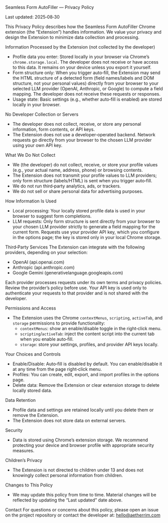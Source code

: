 Seamless Form AutoFiller — Privacy Policy

Last updated: 2025‑08‑30

This Privacy Policy describes how the Seamless Form AutoFiller Chrome extension (the “Extension”) handles information. We value your privacy and design the Extension to minimize data collection and processing.

Information Processed by the Extension (not collected by the developer)
- Profile data you enter: Stored locally in your browser via Chrome’s `chrome.storage.local`. The developer does not receive or have access to this data. It remains on your device unless you export it yourself.
- Form structure only: When you trigger auto‑fill, the Extension may send the HTML structure of a detected form (field names/labels and DOM structure, not your personal values) directly from your browser to your selected LLM provider (OpenAI, Anthropic, or Google) to compute a field mapping. The developer does not receive these requests or responses.
- Usage state: Basic settings (e.g., whether auto‑fill is enabled) are stored locally in your browser.

No Developer Collection or Servers
- The developer does not collect, receive, or store any personal information, form contents, or API keys.
- The Extension does not use a developer‑operated backend. Network requests go directly from your browser to the chosen LLM provider using your own API key.

What We Do Not Collect
- We (the developer) do not collect, receive, or store your profile values (e.g., your actual name, address, phone) or browsing contents.
- The Extension does not transmit your profile values to LLM providers; only form structure (labels/HTML) is sent when you trigger auto‑fill.
- We do not run third‑party analytics, ads, or trackers.
- We do not sell or share personal data for advertising purposes.

How Information Is Used
- Local processing: Your locally stored profile data is used in your browser to suggest form completions.
- LLM requests: Only form structure is sent directly from your browser to your chosen LLM provider strictly to generate a field mapping for the current form. Requests use your provider API key, which you configure in the options page; the key is stored only in your local Chrome storage.

Third‑Party Services
The Extension can integrate with the following providers, depending on your selection:
- OpenAI (api.openai.com)
- Anthropic (api.anthropic.com)
- Google Gemini (generativelanguage.googleapis.com)

Each provider processes requests under its own terms and privacy policies. Review the provider’s policy before use. Your API key is used only to authenticate your requests to that provider and is not shared with the developer.

Permissions and Access
- The Extension uses the Chrome `contextMenus`, `scripting`, `activeTab`, and `storage` permissions to provide functionality:
  - `contextMenus`: show an enable/disable toggle in the right‑click menu.
  - `scripting`/`activeTab`: inject the content script into the current tab when you enable auto‑fill.
  - `storage`: store your settings, profiles, and provider API keys locally.

Your Choices and Controls
- Enable/Disable: Auto‑fill is disabled by default. You can enable/disable it at any time from the page right‑click menu.
- Profiles: You can create, edit, export, and import profiles in the options page.
- Delete data: Remove the Extension or clear extension storage to delete locally stored data.

Data Retention
- Profile data and settings are retained locally until you delete them or remove the Extension.
- The Extension does not store data on external servers.

Security
- Data is stored using Chrome’s extension storage. We recommend protecting your device and browser profile with appropriate security measures.

Children’s Privacy
- The Extension is not directed to children under 13 and does not knowingly collect personal information from children.

Changes to This Policy
- We may update this policy from time to time. Material changes will be reflected by updating the “Last updated” date above.

Contact
For questions or concerns about this policy, please open an issue on the project repository or contact the developer at: hello@aetherrim.com
